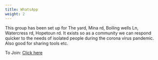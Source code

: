 ```yaml
---
title: WhatsApp
weight: 2
---
```


This group has been set up for The yard, Mina rd, Boiling wells Ln, Watercress rd, Hopetoun rd. It exists so as a community we can respond quicker to the needs of isolated people during the corona virus pandemic. Also good for sharing tools etc.

To Join: [Click here](https://chat.whatsapp.com/BhWw4xEkadsElvEbgCkg2F)